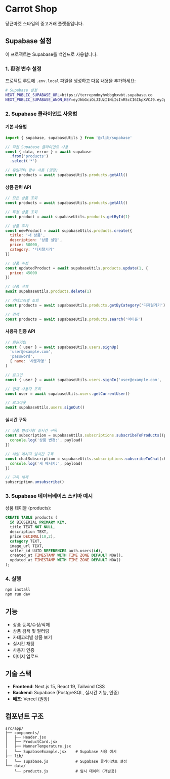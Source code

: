 # Carrot Shop

당근마켓 스타일의 중고거래 플랫폼입니다.

## Supabase 설정

이 프로젝트는 Supabase를 백엔드로 사용합니다.

### 1. 환경 변수 설정

프로젝트 루트에 `.env.local` 파일을 생성하고 다음 내용을 추가하세요:

```bash
# Supabase 설정
NEXT_PUBLIC_SUPABASE_URL=https://terrepndmyhvbbghxwbt.supabase.co
NEXT_PUBLIC_SUPABASE_ANON_KEY=eyJhbGciOiJIUzI1NiIsInR5cCI6IkpXVCJ9.eyJpc3MiOiJzdXBhYmFzZSIsInJlZiI6InRlcnJlcG5kbXlodmJiZ2h4d2J0Iiwicm9sZSI6ImFub24iLCJpYXQiOjE3NTMzMTU4NzAsImV4cCI6MjA2ODg5MTg3MH0.Zw0d7IFTDLqnNnEg6Wt8qynkLxeZFNxh3-aogkAXRPs
```

### 2. Supabase 클라이언트 사용법

#### 기본 사용법
```javascript
import { supabase, supabaseUtils } from '@/lib/supabase'

// 직접 Supabase 클라이언트 사용
const { data, error } = await supabase
  .from('products')
  .select('*')

// 유틸리티 함수 사용 (권장)
const products = await supabaseUtils.products.getAll()
```

#### 상품 관련 API
```javascript
// 모든 상품 조회
const products = await supabaseUtils.products.getAll()

// 특정 상품 조회
const product = await supabaseUtils.products.getById(1)

// 상품 추가
const newProduct = await supabaseUtils.products.create({
  title: '새 상품',
  description: '상품 설명',
  price: 50000,
  category: '디지털기기'
})

// 상품 수정
const updatedProduct = await supabaseUtils.products.update(1, {
  price: 45000
})

// 상품 삭제
await supabaseUtils.products.delete(1)

// 카테고리별 조회
const products = await supabaseUtils.products.getByCategory('디지털기기')

// 검색
const products = await supabaseUtils.products.search('아이폰')
```

#### 사용자 인증 API
```javascript
// 회원가입
const { user } = await supabaseUtils.users.signUp(
  'user@example.com', 
  'password',
  { name: '사용자명' }
)

// 로그인
const { user } = await supabaseUtils.users.signIn('user@example.com', 'password')

// 현재 사용자 조회
const user = await supabaseUtils.users.getCurrentUser()

// 로그아웃
await supabaseUtils.users.signOut()
```

#### 실시간 구독
```javascript
// 상품 변경사항 실시간 구독
const subscription = supabaseUtils.subscriptions.subscribeToProducts((payload) => {
  console.log('상품 변경:', payload)
})

// 채팅 메시지 실시간 구독
const chatSubscription = supabaseUtils.subscriptions.subscribeToChat(chatId, (payload) => {
  console.log('새 메시지:', payload)
})

// 구독 해제
subscription.unsubscribe()
```

### 3. Supabase 데이터베이스 스키마 예시

상품 테이블 (products):
```sql
CREATE TABLE products (
  id BIGSERIAL PRIMARY KEY,
  title TEXT NOT NULL,
  description TEXT,
  price DECIMAL(10,2),
  category TEXT,
  image_url TEXT,
  seller_id UUID REFERENCES auth.users(id),
  created_at TIMESTAMP WITH TIME ZONE DEFAULT NOW(),
  updated_at TIMESTAMP WITH TIME ZONE DEFAULT NOW()
);
```

### 4. 실행

```bash
npm install
npm run dev
```

## 기능

- 상품 등록/수정/삭제
- 상품 검색 및 필터링
- 카테고리별 상품 보기
- 실시간 채팅
- 사용자 인증
- 이미지 업로드

## 기술 스택

- **Frontend**: Next.js 15, React 19, Tailwind CSS
- **Backend**: Supabase (PostgreSQL, 실시간 기능, 인증)
- **배포**: Vercel (권장)

## 컴포넌트 구조

```
src/app/
├── components/
│   ├── Header.jsx
│   ├── ProductCard.jsx
│   ├── MannerTemperature.jsx
│   └── SupabaseExample.jsx    # Supabase 사용 예시
├── lib/
│   └── supabase.js            # Supabase 클라이언트 설정
└── data/
    └── products.js            # 임시 데이터 (개발용)
```

